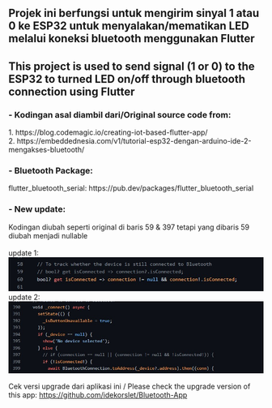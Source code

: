 <h2>Projek ini berfungsi untuk mengirim sinyal 1 atau 0 ke ESP32 untuk menyalakan/mematikan LED melalui koneksi bluetooth menggunakan Flutter</h2>
<h2>This project is used to send signal (1 or 0) to the ESP32 to turned LED on/off through bluetooth connection using Flutter</h2>

<h3>- Kodingan asal diambil dari/Original source code from:</h3>
1. https://blog.codemagic.io/creating-iot-based-flutter-app/<br>
2. https://embeddednesia.com/v1/tutorial-esp32-dengan-arduino-ide-2-mengakses-bluetooth/
<br>
<h3>- Bluetooth Package:</h3>
flutter_bluetooth_serial: https://pub.dev/packages/flutter_bluetooth_serial

<h3>- New update:</h3>
Kodingan diubah seperti original di baris 59 & 397 tetapi yang dibaris 59 diubah menjadi nullable<br><br>
update 1:<br>
<img src="https://github.com/idekorslet/Belajar-Flutter/blob/main/Flutter_Bluetooth_ESP32/update1.jpg"/>
<br>
update 2:<br>
<img src="https://github.com/idekorslet/Belajar-Flutter/blob/main/Flutter_Bluetooth_ESP32/update2.jpg"/>

Cek versi upgrade dari aplikasi ini / Please check the upgrade version of this app:
https://github.com/idekorslet/Bluetooth-App
